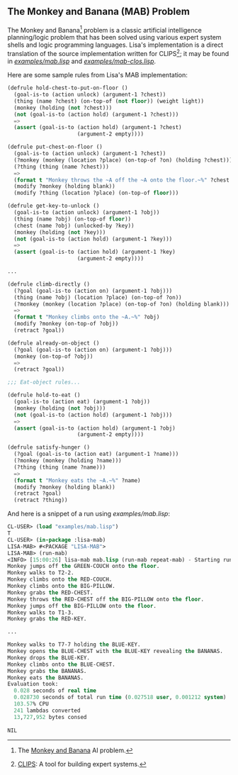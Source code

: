 ## The Monkey and Banana (MAB) Problem ##

The Monkey and Banana[^1] problem is a classic artificial intelligence planning/logic problem that has been solved using
various expert system shells and logic programming languages. Lisa's implementation is a direct translation of the
source implementation written for CLIPS[^2]; it may be found in [_examples/mab.lisp_](./examples/mab.lisp) and
[_examples/mab-clos.lisp_](./examples/mab-clos.lisp).

Here are some sample rules from Lisa's MAB implementation:

```lisp
(defrule hold-chest-to-put-on-floor ()
  (goal-is-to (action unlock) (argument-1 ?chest))
  (thing (name ?chest) (on-top-of (not floor)) (weight light))
  (monkey (holding (not ?chest)))
  (not (goal-is-to (action hold) (argument-1 ?chest)))
  =>
  (assert (goal-is-to (action hold) (argument-1 ?chest)
                      (argument-2 empty))))

(defrule put-chest-on-floor ()
  (goal-is-to (action unlock) (argument-1 ?chest))
  (?monkey (monkey (location ?place) (on-top-of ?on) (holding ?chest)))
  (?thing (thing (name ?chest)))
  =>
  (format t "Monkey throws the ~A off the ~A onto the floor.~%" ?chest ?on)
  (modify ?monkey (holding blank))
  (modify ?thing (location ?place) (on-top-of floor)))

(defrule get-key-to-unlock ()
  (goal-is-to (action unlock) (argument-1 ?obj))
  (thing (name ?obj) (on-top-of floor))
  (chest (name ?obj) (unlocked-by ?key))
  (monkey (holding (not ?key)))
  (not (goal-is-to (action hold) (argument-1 ?key)))
  =>
  (assert (goal-is-to (action hold) (argument-1 ?key)
                      (argument-2 empty))))

...

(defrule climb-directly ()
  (?goal (goal-is-to (action on) (argument-1 ?obj)))
  (thing (name ?obj) (location ?place) (on-top-of ?on))
  (?monkey (monkey (location ?place) (on-top-of ?on) (holding blank)))
  =>
  (format t "Monkey climbs onto the ~A.~%" ?obj)
  (modify ?monkey (on-top-of ?obj))
  (retract ?goal))

(defrule already-on-object ()
  (?goal (goal-is-to (action on) (argument-1 ?obj)))
  (monkey (on-top-of ?obj))
  =>
  (retract ?goal))

;;; Eat-object rules...

(defrule hold-to-eat ()
  (goal-is-to (action eat) (argument-1 ?obj))
  (monkey (holding (not ?obj)))
  (not (goal-is-to (action hold) (argument-1 ?obj)))
  =>
  (assert (goal-is-to (action hold) (argument-1 ?obj)
                      (argument-2 empty))))

(defrule satisfy-hunger ()
  (?goal (goal-is-to (action eat) (argument-1 ?name)))
  (?monkey (monkey (holding ?name)))
  (?thing (thing (name ?name)))
  =>
  (format t "Monkey eats the ~A.~%" ?name)
  (modify ?monkey (holding blank))
  (retract ?goal)
  (retract ?thing))
```

And here is a snippet of a run using _examples/mab.lisp_:

```lisp
CL-USER> (load "examples/mab.lisp")
T
CL-USER> (in-package :lisa-mab)
LISA-MAB> #<PACKAGE "LISA-MAB">
LISA-MAB> (run-mab)
<INFO> [15:00:26] lisa-mab mab.lisp (run-mab repeat-mab) - Starting run...
Monkey jumps off the GREEN-COUCH onto the floor.
Monkey walks to T2-2.
Monkey climbs onto the RED-COUCH.
Monkey climbs onto the BIG-PILLOW.
Monkey grabs the RED-CHEST.
Monkey throws the RED-CHEST off the BIG-PILLOW onto the floor.
Monkey jumps off the BIG-PILLOW onto the floor.
Monkey walks to T1-3.
Monkey grabs the RED-KEY.

...

Monkey walks to T7-7 holding the BLUE-KEY.
Monkey opens the BLUE-CHEST with the BLUE-KEY revealing the BANANAS.
Monkey drops the BLUE-KEY.
Monkey climbs onto the BLUE-CHEST.
Monkey grabs the BANANAS.
Monkey eats the BANANAS.
Evaluation took:
  0.028 seconds of real time
  0.028730 seconds of total run time (0.027518 user, 0.001212 system)
  103.57% CPU
  241 lambdas converted
  13,727,952 bytes consed
  
NIL
```

[^1]: The [Monkey and Banana](https://en.wikipedia.org/wiki/Monkey_and_banana_problem) AI problem.
[^2]: [CLIPS](https://www.clipsrules.net/): A tool for building expert systems.
